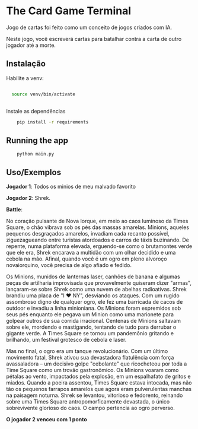 
# The Card Game Terminal

Jogo de cartas foi feito como um conceito de jogos criados com IA.

Neste jogo, você escreverá cartas para batalhar contra a carta de outro jogador até a morte.
## Instalação

Habilite a venv:

```bash

  source venv/bin/activate
  
```

Instale as dependências

```bash
    pip install -r requirements
```

## Running the app   

```
    python main.py
```
## Uso/Exemplos

**Jogador 1**: Todos os minios de meu malvado favorito

**Jogador 2**: Shrek.

**Battle**:

No coração pulsante de Nova Iorque, em meio ao caos luminoso da Times Square, o chão vibrava sob os pés das massas amarelas. Minions, aqueles pequenos desgraçados amarelos, invadiam cada recanto possível, ziguezagueando entre turistas atordoados e carros de táxis buzinando. De repente, numa plataforma elevada, erguendo-se como o brutamontes verde que ele era, Shrek encarava a multidão com um olhar decidido e uma cebola na mão. Afinal, quando você é um ogro em pleno alvoroço novaiorquino, você precisa de algo afiado e fedido.

Os Minions, munidos de lanternas laser, canhões de banana e algumas peças de artilharia improvisada que provavelmente quiseram dizer "armas", lançaram-se sobre Shrek como uma nuvem de abelhas radioativas. Shrek brandiu uma placa de "I ❤️ NY", desviando os ataques. Com um rugido assombroso digno de qualquer ogro, ele fez uma barricada de cacos de outdoor e invadiu a linha minioniana. Os Minions foram espremidos sob seus pés enquanto ele pegava um Minion como uma marionete para golpear outros de sua corrida irracional. Centenas de Minions saltavam sobre ele, mordendo e mastigando, tentando de tudo para derrubar o gigante verde. A Times Square se tornou um pandemônio gritando e brilhando, um festival grotesco de cebola e laser.

Mas no final, o ogro era um tanque revolucionário. Com um último movimento fatal, Shrek ativou sua devastadora flatulência com força avassaladora – um decisivo golpe "cebolante" que ricocheteou por toda a Time Square como um trovão gastronômico. Os Minions voaram como pétalas ao vento, impactados pela explosão, em um espalhafato de gritos e miados. Quando a poeira assentou, Times Square estava intocada, mas não tão os pequenos farrapos amarelos que agora eram pulverulentas manchas na paisagem noturna. Shrek se levantou, vitorioso e fedorento, reinando sobre uma Times Square antropomorficamente devastada, o único sobrevivente glorioso do caos. O campo pertencia ao ogro perverso.

**O jogador 2 venceu com 1 ponto**

